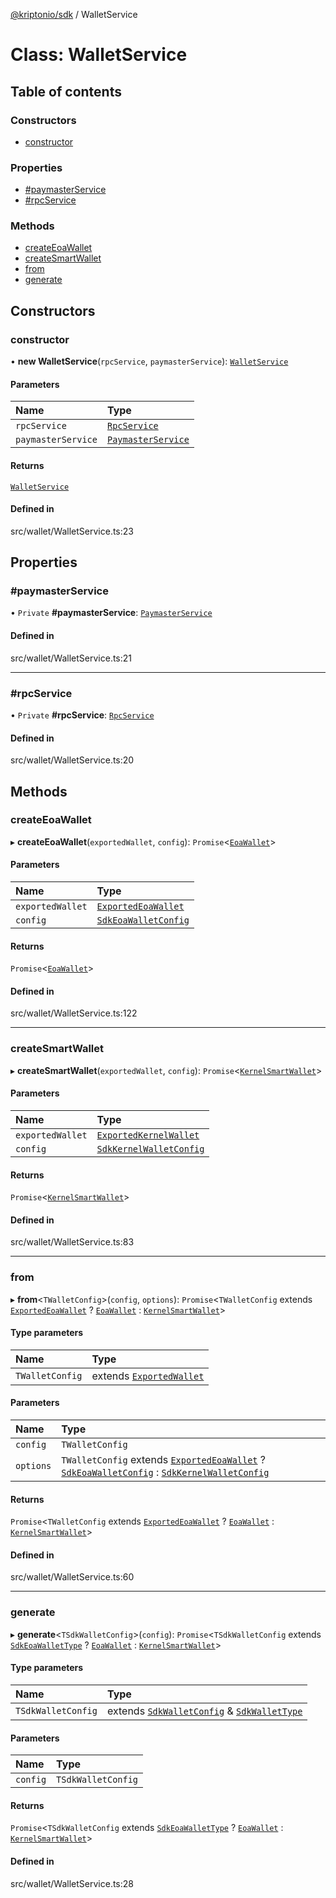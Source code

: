 [@kriptonio/sdk](../README.md) / WalletService

# Class: WalletService

## Table of contents

### Constructors

- [constructor](WalletService.md#constructor)

### Properties

- [#paymasterService](WalletService.md##paymasterservice)
- [#rpcService](WalletService.md##rpcservice)

### Methods

- [createEoaWallet](WalletService.md#createeoawallet)
- [createSmartWallet](WalletService.md#createsmartwallet)
- [from](WalletService.md#from)
- [generate](WalletService.md#generate)

## Constructors

### constructor

• **new WalletService**(`rpcService`, `paymasterService`): [`WalletService`](WalletService.md)

#### Parameters

| Name | Type |
| :------ | :------ |
| `rpcService` | [`RpcService`](RpcService.md) |
| `paymasterService` | [`PaymasterService`](PaymasterService.md) |

#### Returns

[`WalletService`](WalletService.md)

#### Defined in

src/wallet/WalletService.ts:23

## Properties

### #paymasterService

• `Private` **#paymasterService**: [`PaymasterService`](PaymasterService.md)

#### Defined in

src/wallet/WalletService.ts:21

___

### #rpcService

• `Private` **#rpcService**: [`RpcService`](RpcService.md)

#### Defined in

src/wallet/WalletService.ts:20

## Methods

### createEoaWallet

▸ **createEoaWallet**(`exportedWallet`, `config`): `Promise`\<[`EoaWallet`](EoaWallet.md)\>

#### Parameters

| Name | Type |
| :------ | :------ |
| `exportedWallet` | [`ExportedEoaWallet`](../README.md#exportedeoawallet) |
| `config` | [`SdkEoaWalletConfig`](../README.md#sdkeoawalletconfig) |

#### Returns

`Promise`\<[`EoaWallet`](EoaWallet.md)\>

#### Defined in

src/wallet/WalletService.ts:122

___

### createSmartWallet

▸ **createSmartWallet**(`exportedWallet`, `config`): `Promise`\<[`KernelSmartWallet`](KernelSmartWallet.md)\>

#### Parameters

| Name | Type |
| :------ | :------ |
| `exportedWallet` | [`ExportedKernelWallet`](../README.md#exportedkernelwallet) |
| `config` | [`SdkKernelWalletConfig`](../README.md#sdkkernelwalletconfig) |

#### Returns

`Promise`\<[`KernelSmartWallet`](KernelSmartWallet.md)\>

#### Defined in

src/wallet/WalletService.ts:83

___

### from

▸ **from**\<`TWalletConfig`\>(`config`, `options`): `Promise`\<`TWalletConfig` extends [`ExportedEoaWallet`](../README.md#exportedeoawallet) ? [`EoaWallet`](EoaWallet.md) : [`KernelSmartWallet`](KernelSmartWallet.md)\>

#### Type parameters

| Name | Type |
| :------ | :------ |
| `TWalletConfig` | extends [`ExportedWallet`](../README.md#exportedwallet) |

#### Parameters

| Name | Type |
| :------ | :------ |
| `config` | `TWalletConfig` |
| `options` | `TWalletConfig` extends [`ExportedEoaWallet`](../README.md#exportedeoawallet) ? [`SdkEoaWalletConfig`](../README.md#sdkeoawalletconfig) : [`SdkKernelWalletConfig`](../README.md#sdkkernelwalletconfig) |

#### Returns

`Promise`\<`TWalletConfig` extends [`ExportedEoaWallet`](../README.md#exportedeoawallet) ? [`EoaWallet`](EoaWallet.md) : [`KernelSmartWallet`](KernelSmartWallet.md)\>

#### Defined in

src/wallet/WalletService.ts:60

___

### generate

▸ **generate**\<`TSdkWalletConfig`\>(`config`): `Promise`\<`TSdkWalletConfig` extends [`SdkEoaWalletType`](../README.md#sdkeoawallettype) ? [`EoaWallet`](EoaWallet.md) : [`KernelSmartWallet`](KernelSmartWallet.md)\>

#### Type parameters

| Name | Type |
| :------ | :------ |
| `TSdkWalletConfig` | extends [`SdkWalletConfig`](../README.md#sdkwalletconfig) & [`SdkWalletType`](../README.md#sdkwallettype) |

#### Parameters

| Name | Type |
| :------ | :------ |
| `config` | `TSdkWalletConfig` |

#### Returns

`Promise`\<`TSdkWalletConfig` extends [`SdkEoaWalletType`](../README.md#sdkeoawallettype) ? [`EoaWallet`](EoaWallet.md) : [`KernelSmartWallet`](KernelSmartWallet.md)\>

#### Defined in

src/wallet/WalletService.ts:28
